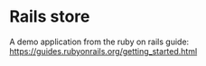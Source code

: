 # Rails store
A demo application from the ruby on rails guide: https://guides.rubyonrails.org/getting_started.html